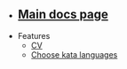 - ## [Main docs page](README.md)
- Features
  - [CV](features/cv.md)
  - [Choose kata languages](features/choose-kata-languages.md)
